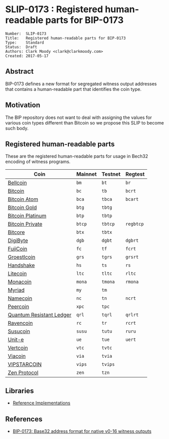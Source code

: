 # SLIP-0173 : Registered human-readable parts for BIP-0173

```
Number:  SLIP-0173
Title:   Registered human-readable parts for BIP-0173
Type:    Standard
Status:  Draft
Authors: Clark Moody <clark@clarkmoody.com>
Created: 2017-05-17
```

## Abstract

BIP-0173 defines a new format for segregated witness output addresses that contains a human-readable part that identifies the coin type.

## Motivation

The BIP repository does not want to deal with assigning the values for various coin types different than Bitcoin so we propose this SLIP to become such body.

## Registered human-readable parts

These are the registered human-readable parts for usage in Bech32 encoding of witness programs.

| Coin                                           | Mainnet | Testnet | Regtest   |
| ---------------------------------------------- | ------- | ------- | --------- |
| [Bellcoin](https://bellcoin.web4u.jp/)         | `bm`    | `bt`    | `br`      |
| [Bitcoin](https://bitcoin.org/)                | `bc`    | `tb`    | `bcrt`    |
| [Bitcoin Atom](https://bitcoinatom.io/)        | `bca`   | `tbca`  | `bcart`   |
| [Bitcoin Gold](https://bitcoingold.org/)       | `btg`   | `tbtg`  |           |
| [Bitcoin Platinum](https://btcplt.org/)        | `btp`   | `tbtp`  |           |
| [Bitcoin Private](https://btcprivate.org/)     | `btcp`  | `tbtcp` | `regbtcp` |
| [Bitcore](https://bitcore.cc/)                 | `btx`   | `tbtx`  |           |
| [DigiByte](https://www.digibyte.io/)           | `dgb`   | `dgbt`  | `dgbrt`   |
| [FujiCoin](http://www.fujicoin.org/)           | `fc`    | `tf`    | `fcrt`    |
| [Groestlcoin](https://groestlcoin.org/)        | `grs`   | `tgrs`  | `grsrt`   |
| [Handshake](https://handshake.org/)            | `hs`    | `ts`    | `rs`      |
| [Litecoin](https://litecoin.org/)              | `ltc`   | `tltc`  | `rltc`    |
| [Monacoin](https://monacoin.org/)              | `mona`  | `tmona` | `rmona`   |
| [Myriad](https://myriadcoin.org/)              | `my`    | `tm`    |           |
| [Namecoin](https://www.namecoin.org/)          | `nc`    | `tn`    | `ncrt`    |
| [Peercoin](https://www.peercoin.net)           | `xpc`   | `tpc`   |           |
| [Quantum Resistant Ledger](https://theqrl.org) | `qrl`   | `tqrl`  | `qrlrt`   |
| [Ravencoin](https://ravencoin.org/)            | `rc`    | `tr`    | `rcrt`    |
| [Susucoin](https://www.susukino.com/)          | `susu`  | `tutu`  | `ruru`    |
| [Unit-e](https://dtr.org/unit-e/)              | `ue`    | `tue`   | `uert`    |
| [Vertcoin](https://vertcoin.org/)              | `vtc`   | `tvtc`  |           |
| [Viacoin](https://viacoin.org/)                | `via`   | `tvia`  |           |
| [VIPSTARCOIN](https://www.vipstarcoin.jp/)     | `vips`  | `tvips` |           |
| [Zen Protocol](https://zenprotocol.com/)       | `zen`   | `tzn`   |           |

## Libraries

* [Reference Implementations](https://github.com/sipa/bech32/tree/master/ref)

## References

* [BIP-0173: Base32 address format for native v0-16 witness outputs](https://github.com/bitcoin/bips/blob/master/bip-0173.mediawiki)

